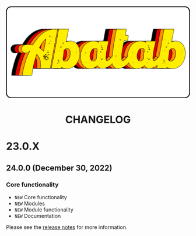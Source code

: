 <div align="center">

![Logo][Logo]

# CHANGELOG

</div>

# 23.0.X

## 24.0.0 (December 30, 2022)

### Core functionality

* `NEW` Core functionality
* `NEW` Modules
* `NEW` Module functionality
* `NEW` Documentation

Please see the [release notes](./ReleaseNotes/24.0.0.html) for more information.

[Logo]: /.github/res/img/logo/RepositoryLogo.png
